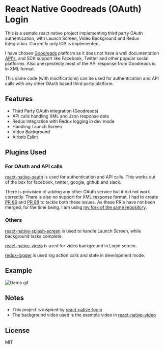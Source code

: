# React Native Goodreads (OAuth) Login
This is a sample react native project implementing third party OAuth authentication, with Launch Screen, Video Background and Redux Integration. Currently only IOS is implemented.

I have chosen [Goodreads](https://www.goodreads.com) platform as it does not have a well documentation [API's](https://www.goodreads.com/api), and SDK support like Facebook, Twitter and other popular social platforms. Also unexpectedly most of the API response from Goodreads is in XML format.

This same code (with modifications) can be used for authentication and API calls with any other OAuth based third party platform.

## Features
* Third Party OAuth integration (Goodreads)
* API calls handling XML and Json response data
* Redux Integration with Redux logging in dev mode
* Handling Launch Screen
* Video Background
* Airbnb Eslint

## Plugins Used
### For OAuth and API calls
[react-native-oauth](https://github.com/fullstackreact/react-native-oauth) is used for authentication and API calls. This works out of the box for facebook, twitter, google, github and slack.

There is provision of adding any other OAuth service but it did not work correctly. There is also no support for XML response format. I had to create [PR 86](https://github.com/fullstackreact/react-native-oauth/pull/86) and [PR 88](https://github.com/fullstackreact/react-native-oauth/pull/88) to tackle both these issues. As these PR's have not been merged, for the time being, I am using [my fork of the same repository](https://github.com/rajchourasia/react-native-oauth/tree/xmldata).

### Others
[react-native-splash-screen](https://github.com/crazycodeboy/react-native-splash-screen) is used to handle Launch Screen, while background tasks complete.

[react-native-video](https://github.com/react-native-community/react-native-video) is used for video background in Login screen.

[redux-logger](https://github.com/evgenyrodionov/redux-logger) is used log action calls and state in development mode.

## Example
![Demo gif](https://github.com/rajchourasia/react-native-goodreads-login/blob/master/static/demo.gif)

## Notes
* This project is inspired by [react-native-login](https://github.com/brentvatne/react-native-login)
* The background video used is the example video in [react-native-video](https://github.com/react-native-community/react-native-video)

## License
MIT
